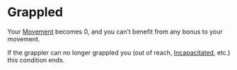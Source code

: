 # Grappled

Your [Movement](../Game%20Procedures/Movement.md) becomes 0, and you can’t benefit from any bonus to your movement.

If the grappler can no longer grappled you (out of reach, [Incapacitated](Incapacitated.md), etc.) this condition ends.
